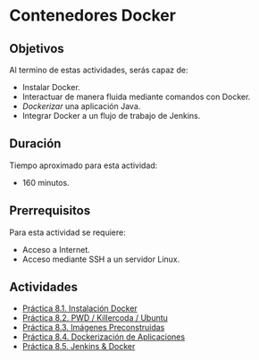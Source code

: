# Contenedores Docker

## Objetivos

Al termino de estas actividades, serás capaz de:

- Instalar Docker.
- Interactuar de manera fluida mediante comandos con Docker.
- _Dockerizar_ una aplicación Java.
- Integrar Docker a un flujo de trabajo de Jenkins.

## Duración

Tiempo aproximado para esta actividad:

- 160 minutos.

## Prerrequisitos

Para esta actividad se requiere:

- Acceso a Internet.
- Acceso mediante SSH a un servidor Linux.

## Actividades

- [Práctica 8.1. Instalación Docker](a01.md)
- [Práctica 8.2. PWD / Killercoda / Ubuntu](a02.md)
- [Práctica 8.3. Imágenes Preconstruidas](a03.md)
- [Práctica 8.4. Dockerización de Aplicaciones](a04.md)
- [Práctica 8.5. Jenkins & Docker](a05.md)
